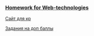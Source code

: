### [Homework for Web-technologies](https://mmedvedskya.github.io/Homework)

[Сайт для кр](https://mmedvedskya.github.io/Homework/final/index.html)

[Задания на доп баллы](https://mmedvedskya.github.io/Homework/extra_points/screen.html)

